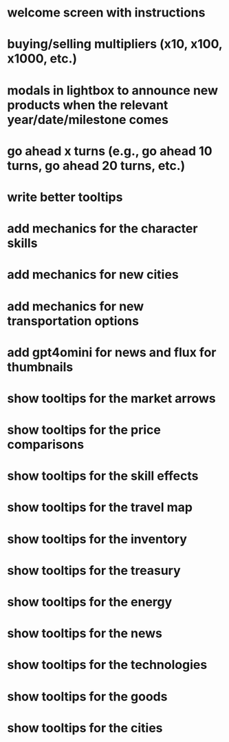 # welcome screen with instructions

# buying/selling multipliers (x10, x100, x1000, etc.)

# modals in lightbox to announce new products when the relevant year/date/milestone comes

# go ahead x turns (e.g., go ahead 10 turns, go ahead 20 turns, etc.)

# write better tooltips

# add mechanics for the character skills

# add mechanics for new cities

# add mechanics for new transportation options

# add gpt4omini for news and flux for thumbnails

# show tooltips for the market arrows

# show tooltips for the price comparisons

# show tooltips for the skill effects

# show tooltips for the travel map

# show tooltips for the inventory

# show tooltips for the treasury

# show tooltips for the energy

# show tooltips for the news

# show tooltips for the technologies

# show tooltips for the goods

# show tooltips for the cities